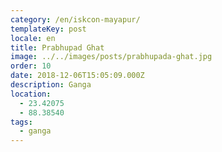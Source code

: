 ```yaml
---
category: /en/iskcon-mayapur/
templateKey: post
locale: en
title: Prabhupad Ghat
image: ../../images/posts/prabhupada-ghat.jpg
order: 10
date: 2018-12-06T15:05:09.000Z
description: Ganga
location:
  - 23.42075
  - 88.38540
tags:
  - ganga
---
```


<tbd locale="ru" url="mailto:haribol@mayapur.live"></tbd>
